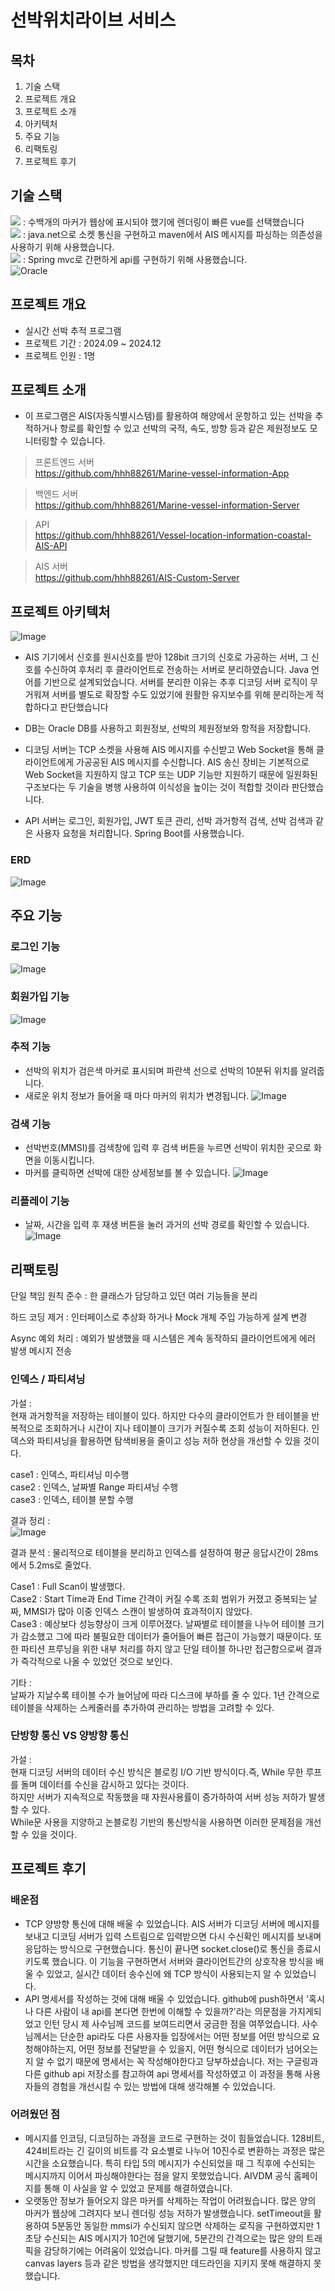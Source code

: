 # 선박위치라이브 서비스  

## 목차
1. 기술 스택    
2. 프로젝트 개요    
3. 프로젝트 소개  
4. 아키텍처   
5. 주요 기능   
6. 리팩토링  
7. 프로젝트 후기  

## 기술 스택
<img src="https://img.shields.io/badge/vue.js-41B883?style=for-the-badge&logo=vue.js&logoColor=white"> : 수백개의 마커가 웹상에 표시되야 했기에 렌더링이 빠른 vue를 선택했습니다  
<img src="https://img.shields.io/badge/java-007396?style=for-the-badge&logo=OpenJDK&logoColor=white"> : java.net으로 소켓 통신을 구현하고 maven에서 AIS 메시지를 파싱하는 의존성을 사용하기 위해 사용했습니다.  
<img src="https://img.shields.io/badge/springboot-6DB33F?style=for-the-badge&logo=springboot&logoColor=white"> : Spring mvc로 간편하게 api를 구현하기 위해 사용했습니다.  
![Oracle](https://img.shields.io/badge/Oracle-F80000?style=for-the-badge&logo=oracle&logoColor=white)  

## 프로젝트 개요
- 실시간 선박 추적 프로그램
- 프로젝트 기간 : 2024.09 ~ 2024.12
- 프로젝트 인원 : 1명

## 프로젝트 소개
- 이 프로그램은 AIS(자동식별시스템)를 활용하여 해양에서 운항하고 있는 선박을 추적하거나 항로를 확인할 수 있고 선박의 국적, 속도, 방향 등과 같은 제원정보도 모니터링할 수 있습니다.

> 프론트엔드 서버     
https://github.com/hhh88261/Marine-vessel-information-App

> 백엔드 서버    
https://github.com/hhh88261/Marine-vessel-information-Server

> API    
https://github.com/hhh88261/Vessel-location-information-coastal-AIS-API

> AIS 서버    
https://github.com/hhh88261/AIS-Custom-Server

## 프로젝트 아키텍처
![Image](https://github.com/user-attachments/assets/9a21127b-2a39-4f6c-b945-d9cda011596c)

- AIS 기기에서 신호를 원시신호를 받아 128bit 크기의 신호로 가공하는 서버, 그 신호를 수신하여 후처리 후 클라이언트로 전송하는 서버로 분리하였습니다. Java 언어를 기반으로 설계되었습니다.
서버를 분리한 이유는 추후 디코딩 서버 로직이 무거워져 서버를 별도로 확장할 수도 있었기에 원활한 유지보수를 위해 분리하는게 적합하다고 판단했습니다

- DB는 Oracle DB를 사용하고 회원정보, 선박의 제원정보와 항적을 저장합니다.

- 디코딩 서버는 TCP 소켓을 사용해 AIS 메시지를 수신받고 Web Socket을 통해 클라이언트에게 가공공된 AIS 메시지를 수신합니다. AIS 송신 장비는 기본적으로 Web Socket을 지원하지 않고 TCP 또는 UDP 기능만 
지원하기 때문에 일원화된 구조보다는 두 기술을 병행 사용하여 이식성을 높이는 것이 적합할 것이라 판단했습니다.

- API 서버는 로그인, 회원가입, JWT 토큰 관리, 선박 과거항적 검색, 선박 검색과 같은 사용자 요청을 처리합니다. Spring Boot를 사용했습니다.


### ERD
![Image](https://github.com/user-attachments/assets/0eb312bf-c9cd-45cb-acd3-949be7af0a5a)

## 주요 기능

### 로그인 기능
![Image](https://github.com/user-attachments/assets/d79a5ca1-fc32-4937-83b2-43c8aa646326)

### 회원가입 기능
![Image](https://github.com/user-attachments/assets/49d80740-ea2c-4063-ae49-8d45cba005d1)

### 추적 기능
- 선박의 위치가 검은색 마커로 표시되며 파란색 선으로 선박의 10분뒤 위치를 알려줍니다.
- 새로운 위치 정보가 들어올 때 마다 마커의 위치가 변경됩니다.
![Image](https://github.com/user-attachments/assets/088d9dbf-1b16-4827-9f1d-6a69e13e3a95)

### 검색 기능
- 선박번호(MMSI)를 검색창에 입력 후 검색 버튼을 누르면 선박이 위치한 곳으로 화면을 이동시킵니다.
- 마커를 클릭하면 선박에 대한 상세정보를 볼 수 있습니다.
![Image](https://github.com/user-attachments/assets/186752a2-506e-426f-8f8b-899772e7682d)

### 리플레이 기능
- 날짜, 시간을 입력 후 재생 버튼을 눌러 과거의 선박 경로를 확인할 수 있습니다.
![Image](https://github.com/user-attachments/assets/03120119-992e-4074-a9aa-b8ab4cfb21a1)


## 리팩토링

단일 책임 원칙 준수 : 한 클래스가 담당하고 있던 여러 기능들을 분리

하드 코딩 제거 : 인터페이스로 추상화 하거나 Mock 개체 주입 가능하게 설계 변경

Async 예외 처리 : 예외가 발생했을 때 시스템은 계속 동작하되 클라이언트에게 에러 발생 메시지 전송

### 인덱스 / 파티셔닝  
가설 :   
현재 과거항적을 저장하는 테이블이 있다. 
하지만 다수의 클라이언트가 한 테이블을 반복적으로 조회하거나 시간이 지나 테이블이 크기가 커질수록 조회 성능이 저하된다. 
인덱스와 파티셔닝을 활용하면 탐색비용을 줄이고 성능 저하 현상을 개선할 수 있을 것이다.

case1 : 인덱스, 파티셔닝 미수행  
case2 : 인덱스, 날짜별 Range 파티셔닝 수행  
case3 : 인덱스, 테이블 분할 수행  

결과 정리 :  
![Image](https://github.com/user-attachments/assets/84413299-c0e2-485c-99bb-bd81a12ab1a8)

결과 분석 : 
물리적으로 테이블을 분리하고 인덱스를 설정하여 평균 응답시간이 28ms에서 5.2ms로 줄었다.

Case1 : Full Scan이 발생했다.  
Case2 : Start Time과 End Time 간격이 커질 수록 조회 범위가 커졌고 중복되는 날짜, MMSI가 많아 이중 인덱스 스캔이 발생하여 효과적이지 않았다.  
Case3 : 예상보다 성능향상이 크게 이루어졌다. 날짜별로 테이블을 나누어 테이블 크기가 감소했고 그에 따라 불필요한 데이터가 줄어들어 빠른 접근이 가능했기 때문이다. 또한 파티션 프루닝을 위한 내부 처리를 하지 않고 단일 테이블 하나만 접근함으로써 결과가 즉각적으로 나올 수 있었던 것으로 보인다.  

기타 :   
날짜가 지날수록 테이블 수가 늘어남에 따라 디스크에 부하를 줄 수 있다. 1년 간격으로 테이블을 삭제하는 스케줄러를 추가하여 관리하는 방법을 고려할 수 있다.


### 단방향 통신 VS 양방향 통신
가설 :   
현재 디코딩 서버의 데이터 수신 방식은 블로킹 I/O 기반 방식이다.즉, While 무한 루프를 돌며 데이터를 수신을 감시하고 있다는 것이다.   
하지만 서버가 지속적으로 작동했을 때 자원사용률이 증가하하여 서버 성능 저하가 발생할 수 있다.  
While문 사용을 지양하고 논블로킹 기반의 통신방식을 사용하면 이러한 문제점을 개선할 수 있을 것이다.  


## 프로젝트 후기

### 배운점
- TCP 양방향 통신에 대해 배울 수 있었습니다. AIS 서버가 디코딩 서버에 메시지를 보내고 디코딩 서버가 입력 스트림으로 입력받으면 다시 수신확인 메시지를 보내며 응답하는 방식으로 구현했습니다. 통신이 끝나면 socket.close()로 통신을 종료시키도록 했습니다. 이 기능을 구현하면서 서버와 클라이언트간의 상호작용 방식을 배울 수 있었고, 실시간 데이터 송수신에 왜 TCP 방식이 사용되는지 알 수 있었습니다.
- API 명세서를 작성하는 것에 대해 배울 수 있었습니다. github에 push하면서 '혹시나 다른 사람이 내 api를 본다면 한번에 이해할 수 있을까?'라는 의문점을 가지게되었고 인턴 당시 제 사수님께 코드를 보여드리면서 궁금한 점을 여쭈었습니다. 사수님께서는 단순한 api라도 다른 사용자들 입장에서는 어떤 정보를 어떤 방식으로 요청해야하는지, 어떤 정보를 전달받을 수 있을지, 어떤 형식으로 데이터가 넘어오는지 알 수 없기 때문에 명세서는 꼭 작성해야한다고 당부하셨습니다. 저는 구글링과 다른 github api 저장소를 참고하여 api 명세서를 작성하였고 이 과정을 통해 사용자들의 경험을 개선시킬 수 있는 방법에 대해 생각해볼 수 있었습니다.

### 어려웠던 점
- 메시지를 인코딩, 디코딩하는 과정을 코드로 구현하는 것이 힘들었습니다. 128비트, 424비트라는 긴 길이의 비트를 각 요소별로 나누어 10진수로 변환하는 과정은 많은 시간을 소요했습니다. 특히 타입 5의 메시지가 수신되었을 때 그 직후에 수신되는 메시지까지
이어서 파싱해야한다는 점을 알지 못했었습니다. AIVDM 공식 홈페이지를 통해 이 사실을 알 수 있었고 문제를 해결하였습니다. 
- 오랫동안 정보가 들어오지 않은 마커를 삭제하는 작업이 어려웠습니다. 많은 양의 마커가 웹상에 그려지다 보니 렌더링 성능 저하가 발생했습니다. setTimeout을 활용하여 5분동안 동일한 mmsi가 수신되지 않으면 삭제하는 로직을 구현하였지만
1초당 수신되는 AIS 메시지가 10건에 달했기에, 5분간의 간격으로는 많은 양의 트래픽을 감당하기에는 어려움이 있었습니다. 마커를 그릴 때 feature를 사용하지 않고 canvas layers 등과 같은 방법을 생각했지만 데드라인을 지키지 못해 해결하지 못했습니다. 




